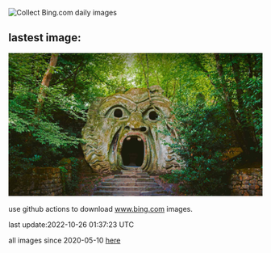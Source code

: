 ![Collect Bing.com daily images](https://github.com/counter2015/bing-daily-images/workflows/Collect%20Bing.com%20daily%20images/badge.svg)
## lastest image:
![](images/OrcusMouth.jpg)

use github actions to download www.bing.com images.

last update:2022-10-26 01:37:23 UTC

all images since 2020-05-10 [here](https://github.com/counter2015/bing-daily-images/tree/master/images) 
